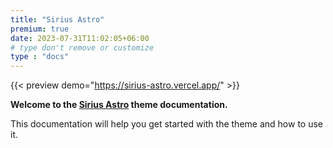 ```yaml
---
title: "Sirius Astro"
premium: true
date: 2023-07-31T11:02:05+06:00 
# type don't remove or customize
type : "docs"
---
```


{{< preview demo="https://sirius-astro.vercel.app/" >}}


**Welcome to the [Sirius Astro](https://themefisher.com/products/sirius-astro/) theme documentation.**

This documentation will help you get started with the theme and how to use it. 